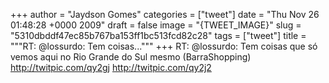 
+++
author = "Jaydson Gomes"
categories = ["tweet"]
date = "Thu Nov 26 01:48:28 +0000 2009"
draft = false
image = "{TWEET_IMAGE}"
slug = "5310dbddf47ec85b767ba153ff1bc513fcd82c28"
tags = ["tweet"]
title = """RT: @lossurdo: Tem coisas..."""
+++
RT: @lossurdo: Tem coisas que só vemos aqui no Rio Grande do Sul mesmo (BarraShopping)  http://twitpic.com/qy2gj  http://twitpic.com/qy2j2
